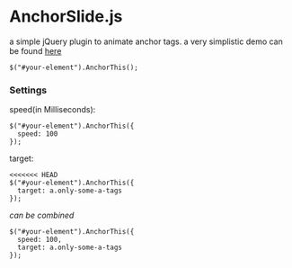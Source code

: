 # AnchorSlide.js
a simple jQuery plugin to animate anchor tags.
a very simplistic demo can be found [here](http://danieltamkin.github.io/AnchorSlide.js/)


`$("#your-element").AnchorThis();`
### Settings
speed(in Milliseconds):

```
$("#your-element").AnchorThis({
  speed: 100
});
```
target:

```
<<<<<<< HEAD
$("#your-element").AnchorThis({
  target: a.only-some-a-tags
});

```

_can be combined_
```
$("#your-element").AnchorThis({
  speed: 100,
  target: a.only-some-a-tags
});
```

